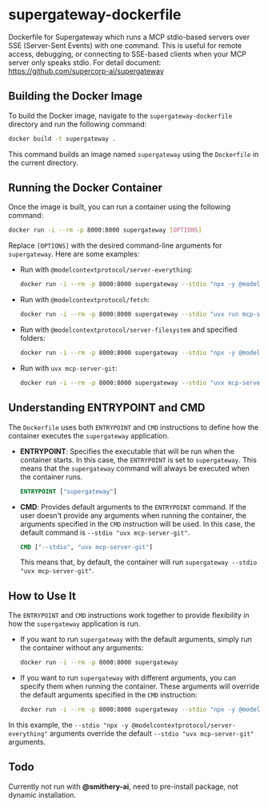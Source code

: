 # supergateway-dockerfile

Dockerfile for Supergateway which runs a MCP stdio-based servers over SSE (Server-Sent Events) with one command. This is useful for remote access, debugging, or connecting to SSE-based clients when your MCP server only speaks stdio.
For detail document: https://github.com/supercorp-ai/supergateway

## Building the Docker Image

To build the Docker image, navigate to the `supergateway-dockerfile` directory and run the following command:

```bash
docker build -t supergateway .
```

This command builds an image named `supergateway` using the `Dockerfile` in the current directory.

## Running the Docker Container

Once the image is built, you can run a container using the following command:

```bash
docker run -i --rm -p 8000:8000 supergateway [OPTIONS]
```

Replace `[OPTIONS]` with the desired command-line arguments for `supergateway`. Here are some examples:

*   Run with `@modelcontextprotocol/server-everything`:

    ```bash
    docker run -i --rm -p 8000:8000 supergateway --stdio "npx -y @modelcontextprotocol/server-everything"
    ```

*   Run with `@modelcontextprotocol/fetch`:

    ```bash
    docker run -i --rm -p 8000:8000 supergateway --stdio "uvx run mcp-server-fetch"
    ```


*   Run with `@modelcontextprotocol/server-filesystem` and specified folders:

    ```bash
    docker run -i --rm -p 8000:8000 supergateway --stdio "npx -y @modelcontextprotocol/server-filesystem folder/path1 folder/path2"
    ```

*   Run with `uvx mcp-server-git`:

    ```bash
    docker run -i --rm -p 8000:8000 supergateway --stdio "uvx mcp-server-git"
    ```

## Understanding ENTRYPOINT and CMD

The `Dockerfile` uses both `ENTRYPOINT` and `CMD` instructions to define how the container executes the `supergateway` application.

*   **ENTRYPOINT**: Specifies the executable that will be run when the container starts. In this case, the `ENTRYPOINT` is set to `supergateway`. This means that the `supergateway` command will always be executed when the container runs.

    ```dockerfile
    ENTRYPOINT ["supergateway"]
    ```

*   **CMD**: Provides default arguments to the `ENTRYPOINT` command. If the user doesn't provide any arguments when running the container, the arguments specified in the `CMD` instruction will be used. In this case, the default command is `--stdio "uvx mcp-server-git"`.

    ```dockerfile
    CMD ["--stdio", "uvx mcp-server-git"]
    ```

    This means that, by default, the container will run `supergateway --stdio "uvx mcp-server-git"`.

## How to Use It

The `ENTRYPOINT` and `CMD` instructions work together to provide flexibility in how the `supergateway` application is run.

*   If you want to run `supergateway` with the default arguments, simply run the container without any arguments:

    ```bash
    docker run -i --rm -p 8000:8000 supergateway
    ```

*   If you want to run `supergateway` with different arguments, you can specify them when running the container. These arguments will override the default arguments specified in the `CMD` instruction:

    ```bash
    docker run -i --rm -p 8000:8000 supergateway --stdio "npx -y @modelcontextprotocol/server-everything"
    ```

In this example, the `--stdio "npx -y @modelcontextprotocol/server-everything"` arguments override the default `--stdio "uvx mcp-server-git"` arguments.

## Todo

Currently not run with  **@smithery-ai**, need to pre-install package, not dynamic installation.
